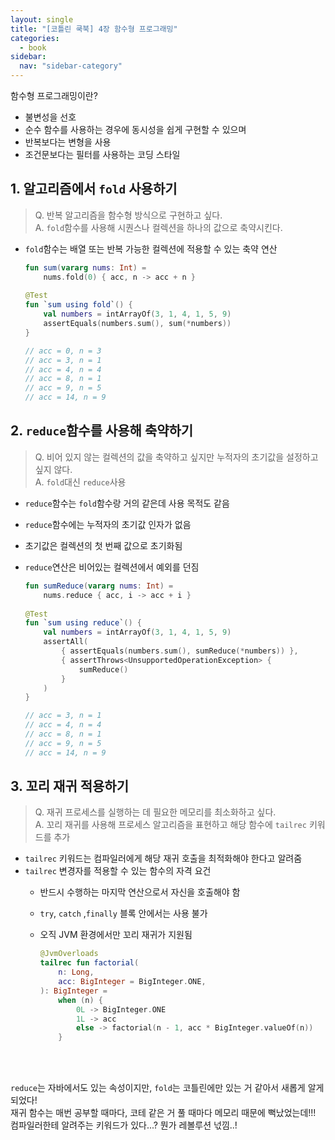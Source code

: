 ```yaml
---
layout: single
title: "[코틀린 쿡북] 4장 함수형 프로그래밍"
categories:
  - book
sidebar:
  nav: "sidebar-category"
---
```


함수형 프로그래밍이란?
- 불변성을 선호
- 순수 함수를 사용하는 경우에 동시성을 쉽게 구현할 수 있으며
- 반복보다는 변형을 사용
- 조건문보다는 필터를 사용하는 코딩 스타일

## 1. 알고리즘에서 `fold` 사용하기
> Q. 반복 알고리즘을 함수형 방식으로 구현하고 싶다.<br />
> A. `fold`함수를 사용해 시퀀스나 컬렉션을 하나의 값으로 축약시킨다.

- `fold`함수는 배열 또는 반복 가능한 컬렉션에 적용할 수 있는 축약 연산

    ``` kotlin
    fun sum(vararg nums: Int) =
        nums.fold(0) { acc, n -> acc + n }
        
    @Test
    fun `sum using fold`() {
        val numbers = intArrayOf(3, 1, 4, 1, 5, 9)
        assertEquals(numbers.sum(), sum(*numbers))
    }

    // acc = 0, n = 3
    // acc = 3, n = 1
    // acc = 4, n = 4
    // acc = 8, n = 1
    // acc = 9, n = 5
    // acc = 14, n = 9
    ```

## 2. `reduce`함수를 사용해 축약하기
> Q. 비어 있지 않는 컬렉션의 값을 축약하고 싶지만 누적자의 초기값을 설정하고 싶지 않다.<br />
> A. `fold`대신 `reduce`사용

- `reduce`함수는 `fold`함수랑 거의 같은데 사용 목적도 같음
- `reduce`함수에는 누적자의 초기값 인자가 없음
- 초기값은 컬렉션의 첫 번째 값으로 초기화됨
- `reduce`연산은 비어있는 컬렉션에서 예외를 던짐

    ``` kotlin
    fun sumReduce(vararg nums: Int) =
        nums.reduce { acc, i -> acc + i }
        
    @Test
    fun `sum using reduce`() {
        val numbers = intArrayOf(3, 1, 4, 1, 5, 9)
        assertAll(
            { assertEquals(numbers.sum(), sumReduce(*numbers)) },
            { assertThrows<UnsupportedOperationException> {
                sumReduce()
            }
        )
    }

    // acc = 3, n = 1
    // acc = 4, n = 4
    // acc = 8, n = 1
    // acc = 9, n = 5
    // acc = 14, n = 9
    ```

## 3. 꼬리 재귀 적용하기
> Q. 재귀 프로세스를 실행하는 데 필요한 메모리를 최소화하고 싶다.<br />
> A. 꼬리 재귀를 사용해 프로세스 알고리즘을 표현하고 해당 함수에 `tailrec` 키워드를 추가

- `tailrec` 키워드는 컴파일러에게 해당 재귀 호출을 최적화해야 한다고 알려줌
- `tailrec` 변경자를 적용할 수 있는 함수의 자격 요건
  - 반드시 수행하는 마지막 연산으로서 자신을 호출해야 함
  - `try`, `catch` ,`finally` 블록 안에서는 사용 불가
  - 오직 JVM 환경에서만 꼬리 재귀가 지원됨

    ``` kotlin
    @JvmOverloads
    tailrec fun factorial(
        n: Long,
        acc: BigInteger = BigInteger.ONE,
    ): BigInteger =
        when (n) {
            0L -> BigInteger.ONE
            1L -> acc
            else -> factorial(n - 1, acc * BigInteger.valueOf(n))
        }
    ```

<br />
<br /> 

`reduce`는 자바에서도 있는 속성이지만, `fold`는 코틀린에만 있는 거 같아서 새롭게 알게 되었다!<br />
재귀 함수는 매번 공부할 때마다, 코테 같은 거 풀 때마다 메모리 때문에 뻑났었는데!!!<br />
컴파일러한테 알려주는 키워드가 있다...? 뭔가 레볼루션 넋낌..!
